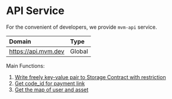 # API Service

For the convenient of developers, we provide `mvm-api` service.

| Domain                    | Type   |
|:--------------------------| :----- |
| <https://api.mvm.dev>     | Global |

Main Functions:

1. [Write freely key-value pair to Storage Contract with restriction](/api/values)
2. [Get code_id for payment link](/zh/api/payment)
3. [Get the map of user and asset](/zh/api/map.md)
